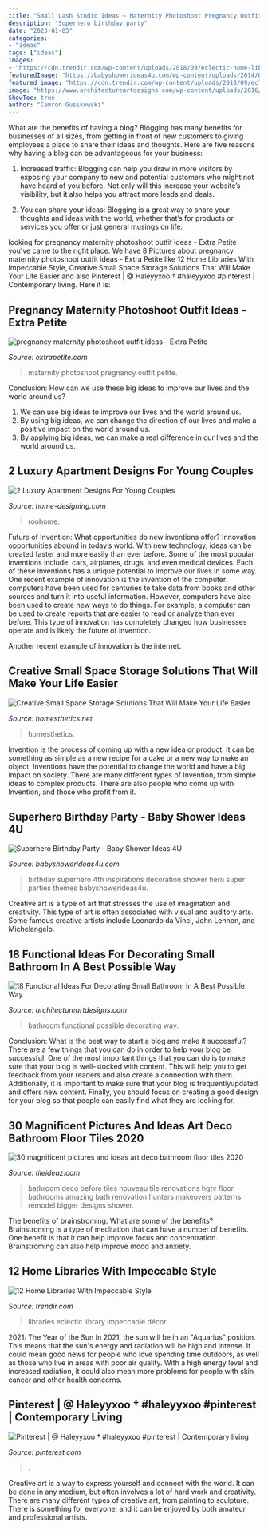 ```yaml
---
title: "Small Lash Studio Ideas ~ Maternity Photoshoot Pregnancy Outfit Petite"
description: "Superhero birthday party"
date: "2023-01-05"
categories:
- "ideas"
tags: ["ideas"]
images:
- "https://cdn.trendir.com/wp-content/uploads/2018/09/eclectic-home-library.jpg"
featuredImage: "https://babyshowerideas4u.com/wp-content/uploads/2014/05/superhero-birthday-party-super-hero-decoration-inspirations-682x1024.jpg"
featured_image: "https://cdn.trendir.com/wp-content/uploads/2018/09/eclectic-home-library.jpg"
image: "https://www.architectureartdesigns.com/wp-content/uploads/2016/02/14-38.jpg"
ShowToc: true
author: "Camron Gusikowski"
---
```



What are the benefits of having a blog?
Blogging has many benefits for businesses of all sizes, from getting in front of new customers to giving employees a place to share their ideas and thoughts. Here are five reasons why having a blog can be advantageous for your business: 
1. Increased traffic: Blogging can help you draw in more visitors by exposing your company to new and potential customers who might not have heard of you before. Not only will this increase your website’s visibility, but it also helps you attract more leads and deals. 

2. You can share your ideas: Blogging is a great way to share your thoughts and ideas with the world, whether that’s for products or services you offer or just general musings on life.

	

		
looking for pregnancy maternity photoshoot outfit ideas - Extra Petite you've came to the right place. We have 8 Pictures about pregnancy maternity photoshoot outfit ideas - Extra Petite like 12 Home Libraries With Impeccable Style, Creative Small Space Storage Solutions That Will Make Your Life Easier and also Pinterest | @ Haleyyxoo † #haleyyxoo #pinterest | Contemporary living. Here it is:
		
    
## Pregnancy Maternity Photoshoot Outfit Ideas - Extra Petite

<img loading=lazy src="https://10dlq823u3q32ztyku1fnglg-wpengine.netdna-ssl.com/wp-content/uploads/2018/07/Lace_Luce1805182-96-edited-e1532565673702.jpg" onerror="this.onerror=null;this.src='https://tse4.mm.bing.net/th?id=OIP.nhPV_JgMX59wXDyk21gXgQHaLG&amp;pid=15.1';" alt="pregnancy maternity photoshoot outfit ideas - Extra Petite">

_Source: extrapetite.com_

>maternity photoshoot pregnancy outfit petite. 

	

Conclusion: How can we use these big ideas to improve our lives and the world around us?
1. We can use big ideas to improve our lives and the world around us. 
2. By using big ideas, we can change the direction of our lives and make a positive impact on the world around us. 
3. By applying big ideas, we can make a real difference in our lives and the world around us.

    
## 2 Luxury Apartment Designs For Young Couples

<img loading=lazy src="http://cdn.home-designing.com/wp-content/uploads/2015/08/warm-tile-bathroom.jpg" onerror="this.onerror=null;this.src='https://tse4.mm.bing.net/th?id=OIP.8awiMyj8F7DyBgJUEApkzAHaEu&amp;pid=15.1';" alt="2 Luxury Apartment Designs For Young Couples">

_Source: home-designing.com_

>roohome. 

	

Future of Invention: What opportunities do new inventions offer?
Innovation opportunities abound in today’s world. With new technology, ideas can be created faster and more easily than ever before. Some of the most popular inventions include: cars, airplanes, drugs, and even medical devices. Each of these inventions has a unique potential to improve our lives in some way. 
One recent example of innovation is the invention of the computer. computers have been used for centuries to take data from books and other sources and turn it into useful information. However, computers have also been used to create new ways to do things. For example, a computer can be used to create reports that are easier to read or analyze than ever before. This type of innovation has completely changed how businesses operate and is likely the future of invention. 

Another recent example of innovation is the internet.

    
## Creative Small Space Storage Solutions That Will Make Your Life Easier

<img loading=lazy src="https://cdn.homesthetics.net/wp-content/uploads/2015/02/77.jpg" onerror="this.onerror=null;this.src='https://tse4.mm.bing.net/th?id=OIP.r8qhvSrDIfgtTH1PXiof6wHaOw&amp;pid=15.1';" alt="Creative Small Space Storage Solutions That Will Make Your Life Easier">

_Source: homesthetics.net_

>homesthetics. 

	

Invention is the process of coming up with a new idea or product. It can be something as simple as a new recipe for a cake or a new way to make an object. Inventions have the potential to change the world and have a big impact on society. There are many different types of Invention, from simple ideas to complex products. There are also people who come up with Invention, and those who profit from it.

    
## Superhero Birthday Party - Baby Shower Ideas 4U

<img loading=lazy src="https://babyshowerideas4u.com/wp-content/uploads/2014/05/superhero-birthday-party-super-hero-decoration-inspirations-682x1024.jpg" onerror="this.onerror=null;this.src='https://tse4.mm.bing.net/th?id=OIP.i5OYjpm5EVl3YmclZJTxBAHaLH&amp;pid=15.1';" alt="Superhero Birthday Party - Baby Shower Ideas 4U">

_Source: babyshowerideas4u.com_

>birthday superhero 4th inspirations decoration shower hero super parties themes babyshowerideas4u. 

	

Creative art is a type of art that stresses the use of imagination and creativity. This type of art is often associated with visual and auditory arts. Some famous creative artists include Leonardo da Vinci, John Lennon, and Michelangelo.

    
## 18 Functional Ideas For Decorating Small Bathroom In A Best Possible Way

<img loading=lazy src="https://www.architectureartdesigns.com/wp-content/uploads/2016/02/14-38.jpg" onerror="this.onerror=null;this.src='https://tse4.mm.bing.net/th?id=OIP.EqSSy5iV0syvpMJPsF2TfwHaJ4&amp;pid=15.1';" alt="18 Functional Ideas For Decorating Small Bathroom In A Best Possible Way">

_Source: architectureartdesigns.com_

>bathroom functional possible decorating way. 

	

Conclusion: What is the best way to start a blog and make it successful?
There are a few things that you can do in order to help your blog be successful. One of the most important things that you can do is to make sure that your blog is well-stocked with content. This will help you to get feedback from your readers and also create a connection with them. Additionally, it is important to make sure that your blog is frequentlyupdated and offers new content. Finally, you should focus on creating a good design for your blog so that people can easily find what they are looking for.

    
## 30 Magnificent Pictures And Ideas Art Deco Bathroom Floor Tiles 2020

<img loading=lazy src="https://www.tileideaz.com/wp-content/uploads/2015/11/BP_HHURT306_art-deco-bathroom-after_v.jpg.rend_.hgtvcom.1280.1707.jpeg" onerror="this.onerror=null;this.src='https://tse4.mm.bing.net/th?id=OIP.R5BzJabNxgZ66ZWaYacL0wHaJ4&amp;pid=15.1';" alt="30 magnificent pictures and ideas art deco bathroom floor tiles 2020">

_Source: tileideaz.com_

>bathroom deco before tiles nouveau tile renovations hgtv floor bathrooms amazing bath renovation hunters makeovers patterns remodel bigger designs shower. 

	

The benefits of brainstroming: What are some of the benefits?
Brainstroming is a type of meditation that can have a number of benefits. One benefit is that it can help improve focus and concentration. Brainstroming can also help improve mood and anxiety.

    
## 12 Home Libraries With Impeccable Style

<img loading=lazy src="https://cdn.trendir.com/wp-content/uploads/2018/09/eclectic-home-library.jpg" onerror="this.onerror=null;this.src='https://tse3.mm.bing.net/th?id=OIP.TYb3m0qFjJKMWlZTlzBL8wHaLG&amp;pid=15.1';" alt="12 Home Libraries With Impeccable Style">

_Source: trendir.com_

>libraries eclectic library impeccable décor. 

	

2021: The Year of the Sun
In 2021, the sun will be in an "Aquarius" position. This means that the sun's energy and radiation will be high and intense. It could mean good news for people who love spending time outdoors, as well as those who live in areas with poor air quality. With a high energy level and increased radiation, it could also mean more problems for people with skin cancer and other health concerns.

    
## Pinterest | @ Haleyyxoo † #haleyyxoo #pinterest | Contemporary Living

<img loading=lazy src="https://i.pinimg.com/736x/db/04/42/db04425bc15abee6ab98a600f92256f7.jpg" onerror="this.onerror=null;this.src='https://tse3.mm.bing.net/th?id=OIP.f-XjOHnRRPcvSdaruiMBrgHaHa&amp;pid=15.1';" alt="Pinterest | @ Haleyyxoo † #haleyyxoo #pinterest | Contemporary living">

_Source: pinterest.com_

>. 

	

Creative art is a way to express yourself and connect with the world. It can be done in any medium, but often involves a lot of hard work and creativity. There are many different types of creative art, from painting to sculpture. There is something for everyone, and it can be enjoyed by both amateur and professional artists.

